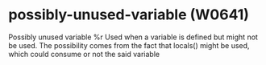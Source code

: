 # possibly-unused-variable (W0641)

Possibly unused variable %r Used when a variable is defined but might
not be used. The possibility comes from the fact that locals() might be
used, which could consume or not the said variable
